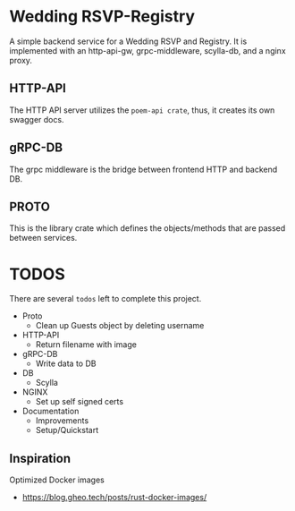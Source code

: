 # Wedding RSVP-Registry
A simple backend service for a Wedding RSVP and Registry. It is implemented with an http-api-gw, 
grpc-middleware, scylla-db, and a nginx proxy.

## HTTP-API
The HTTP API server utilizes the `poem-api crate`, thus, it creates its own swagger docs.

## gRPC-DB
The grpc middleware is the bridge between frontend HTTP and backend DB.

## PROTO
This is the library crate which defines the objects/methods that are passed between services.

# TODOS
There are several `todos` left to complete this project. 
- Proto
    - Clean up Guests object by deleting username
- HTTP-API
    - Return filename with image 
- gRPC-DB
    - Write data to DB
- DB
    - Scylla
- NGINX
    - Set up self signed certs 
- Documentation
    - Improvements
    - Setup/Quickstart

## Inspiration
Optimized Docker images
- https://blog.gheo.tech/posts/rust-docker-images/
